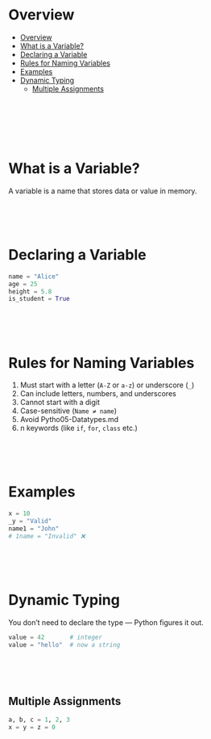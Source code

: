 # Overview

- [Overview](#overview)
- [What is a Variable?](#what-is-a-variable)
- [Declaring a Variable](#declaring-a-variable)
- [Rules for Naming Variables](#rules-for-naming-variables)
- [Examples](#examples)
- [Dynamic Typing](#dynamic-typing)
  - [Multiple Assignments](#multiple-assignments)

&nbsp;

&nbsp;

&nbsp;

# What is a Variable?

A variable is a name that stores data or value in memory.

&nbsp;

&nbsp;

# Declaring a Variable

```python
name = "Alice"
age = 25
height = 5.8
is_student = True
```

&nbsp;

&nbsp;

# Rules for Naming Variables

1. Must start with a letter (`A-Z` or `a-z`) or underscore (`_`)
2. Can include letters, numbers, and underscores
3. Cannot start with a digit
4. Case-sensitive (`Name ≠ name`)
5. Avoid Pytho05-Datatypes.md
6. n keywords (like `if`, `for`, `class` etc.)

&nbsp;

&nbsp;

# Examples

```py
x = 10
_y = "Valid"
name1 = "John"
# 1name = "Invalid" ❌
```

&nbsp;

&nbsp;

# Dynamic Typing

You don’t need to declare the type — Python figures it out.

```python
value = 42       # integer
value = "hello"  # now a string
```

&nbsp;

&nbsp;

## Multiple Assignments

```python
a, b, c = 1, 2, 3
x = y = z = 0
```

&nbsp;

&nbsp;

&nbsp;

&nbsp;

&nbsp;

&nbsp;

&nbsp;

&nbsp;
